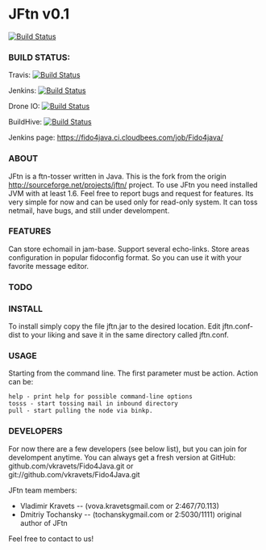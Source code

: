 JFtn v0.1
=========

[![Build Status](https://www.cloudbees.com/sites/default/files/Button-Built-on-CB-1.png)](http://fido4java.ci.cloudbees.com/)

### BUILD STATUS: 
Travis: [![Build Status](https://secure.travis-ci.org/vkravets/Fido4Java.png?branch=master)](http://travis-ci.org/vkravets/Fido4Java)

Jenkins: [![Build Status](https://fido4java.ci.cloudbees.com/job/Fido4java/badge/icon)](https://fido4java.ci.cloudbees.com/job/Fido4java/)

Drone IO: [![Build Status](https://drone.io/github.com/vkravets/Fido4Java/status.png)](https://drone.io/github.com/vkravets/Fido4Java/latest)

BuildHive: [![Build Status](https://buildhive.cloudbees.com/job/vkravets/job/Fido4Java/badge/icon)](https://buildhive.cloudbees.com/job/vkravets/job/Fido4Java/)

Jenkins page: https://fido4java.ci.cloudbees.com/job/Fido4java/


### ABOUT
JFtn is a ftn-tosser written in Java. This is the fork from the origin http://sourceforge.net/projects/jftn/ project.
To use JFtn you need installed JVM with at least 1.6.
Feel free to report bugs and request for features.
Its very simple for now and can be used only for read-only system. It can toss netmail, have bugs,
and still under develompent.

### FEATURES
Can store echomail in jam-base.
Support several echo-links.
Store areas configuration in popular fidoconfig format. So you can use it with your favorite message editor.

### TODO

### INSTALL
To install simply copy the file jftn.jar to the desired location. Edit jftn.conf-dist to your liking and
save it in the same directory called jftn.conf.

### USAGE
Starting from the command line. The first parameter must be action. Action can be:

    help - print help for possible command-line options
    tosss - start tossing mail in inbound directory
    pull - start pulling the node via binkp.

### DEVELOPERS
For now there are a few developers (see below list), but you can join for develompent anytime.
You can always get a fresh version at GitHub: github.com/vkravets/Fido4Java.git or git://github.com/vkravets/Fido4Java.git

JFtn team members:

* Vladimir Kravets -- (vova.kravets<at>gmail.com or 2:467/70.113)
* Dmitriy Tochansky -- (tochansky<at>gmail.com or 2:5030/1111) original author of JFtn

Feel free to contact to us!
